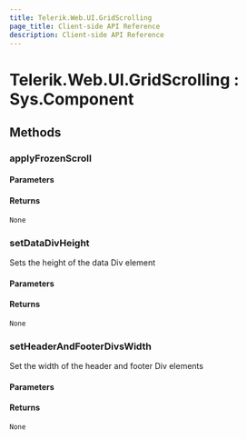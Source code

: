 ```yaml
---
title: Telerik.Web.UI.GridScrolling
page_title: Client-side API Reference
description: Client-side API Reference
---
```


# Telerik.Web.UI.GridScrolling : Sys.Component 

## Methods

###  applyFrozenScroll

#### Parameters

#### Returns

`None` 

###  setDataDivHeight

Sets the height of the data Div element

#### Parameters

#### Returns

`None` 

###  setHeaderAndFooterDivsWidth

Set the width of the header and footer Div elements

#### Parameters

#### Returns

`None` 


